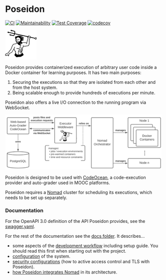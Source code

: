 # Poseidon

[![CI](https://github.com/openHPI/poseidon/actions/workflows/ci.yml/badge.svg)](https://github.com/openHPI/poseidon/actions/workflows/ci.yml)
[![Maintainability](https://api.codeclimate.com/v1/badges/8a968383173ba81fca18/maintainability)](https://codeclimate.com/github/openHPI/poseidon/maintainability)
[![Test Coverage](https://api.codeclimate.com/v1/badges/8a968383173ba81fca18/test_coverage)](https://codeclimate.com/github/openHPI/poseidon/test_coverage)
[![codecov](https://codecov.io/github/openHPI/poseidon/branch/main/graph/badge.svg?token=82CPV7I408)](https://codecov.io/github/openHPI/poseidon)

<img src="assets/Poseidon.svg" alt="Poseidon logo" width="20%">

Poseidon provides containerized execution of arbitrary user code inside a Docker container for learning purposes. It has two main purposes:

1. Securing the executions so that they are isolated from each other and from the host system.
2. Being scalable enough to provide hundreds of executions per minute.
   
Poseidon also offers a live I/O connection to the running program via WebSocket.

![Poseidon as mediator between CodeOcean and Nomad.](docs/resources/OverviewCodeOceanPoseidonNomad.png)

Poseidon is designed to be used with [CodeOcean](https://github.com/openHPI/codeocean), a code-execution provider and auto-grader used in MOOC platforms.

Poseidon requires a [Nomad](https://www.nomadproject.io/) cluster for scheduling its executions, which needs to be set up separately.

### Documentation

For the OpenAPI 3.0 definition of the API Poseidon provides, see the [swagger.yaml](api/swagger.yaml).

For the rest of the documentation see the [docs folder](docs). It describes...

- some aspects of the [development workflow](docs/development.md) including setup guide. You should read this first when starting out with the project.
- [configuration](docs/configuration.md) of the system.
- [security configurations](docs/security.md) (how to active access control and TLS with Poseidon).
- [how Poseidon integrates Nomad](docs/nomad_usage.md) in its architecture.

